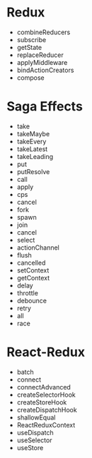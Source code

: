 # Redux

- combineReducers
- subscribe
- getState
- replaceReducer
- applyMiddleware
- bindActionCreators
- compose

# Saga Effects

- take
- takeMaybe
- takeEvery
- takeLatest
- takeLeading
- put
- putResolve
- call
- apply
- cps
- cancel
- fork
- spawn
- join
- cancel
- select
- actionChannel
- flush
- cancelled
- setContext
- getContext
- delay
- throttle
- debounce
- retry
- all
- race

# React-Redux

- batch
- connect
- connectAdvanced
- createSelectorHook
- createStoreHook
- createDispatchHook
- shallowEqual
- ReactReduxContext
- useDispatch
- useSelector
- useStore
